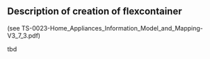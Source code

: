 ## Description of creation of flexcontainer ##
(see TS-0023-Home_Appliances_Information_Model_and_Mapping-V3_7_3.pdf)

tbd